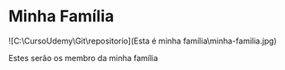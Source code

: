 # Minha Família

![C:\CursoUdemy\Git\repositorio\](Esta é minha família\minha-familia.jpg)

Estes serão os membro da minha família
